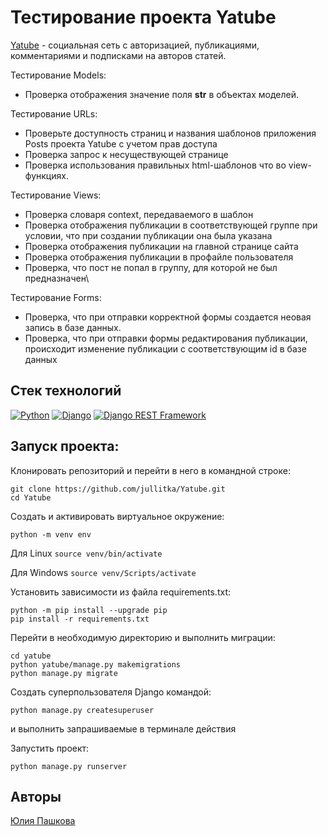 # Тестирование проекта Yatube
[Yatube](https://github.com/jullitka/Yatube.git) - социальная сеть с авторизацией, публикациями, комментариями и подписками на авторов статей.

Тестирование Models:
- Проверка отображения значение поля __str__ в объектах моделей.
  
Тестирование URLs:
- Проверьте доступность страниц и названия шаблонов приложения Posts проекта Yatube с учетом прав доступа
- Проверка запрос к несуществующей странице
- Проверка использования правильных html-шаблонов что во view-функциях.
  
Тестирование Views:
- Проверка словаря context, передаваемого в шаблон
- Проверка отображения публикации в соответствующей группе при условии, что при создании публикации она была указана 
- Проверка отображения публикации на главной странице сайта
- Проверка отображения публикации в профайле пользователя
- Проверка, что пост не попал в группу, для которой не был предназначен\
  
Тестирование Forms: 
- Проверка, что при отправки корректной формы создается неовая запись в базе данных.
- Проверка, что при отправки формы редактирования публикации, происходит изменение публикации с соответствующим id в базе данных

## Стек технологий
[![Python](https://img.shields.io/badge/-Python-464646?style=flat-square&logo=Python)](https://www.python.org/)
[![Django](https://img.shields.io/badge/-Django-464646?style=flat-square&logo=Django)](https://www.djangoproject.com/)
[![Django REST Framework](https://img.shields.io/badge/-Django%20REST%20Framework-464646?style=flat-square&logo=Django%20REST%20Framework)](https://www.django-rest-framework.org/)

## Запуск проекта:

Клонировать репозиторий и перейти в него в командной строке:

```
git clone https://github.com/jullitka/Yatube.git
cd Yatube
```
Cоздать и активировать виртуальное окружение:

```
python -m venv env
```
Для Linux
    ```
    source venv/bin/activate
    ```
    
Для Windows
    ```
    source venv/Scripts/activate
    ```

Установить зависимости из файла requirements.txt:
```
python -m pip install --upgrade pip
pip install -r requirements.txt
```
Перейти в необходимую директорию и выполнить миграции:
```
cd yatube
python yatube/manage.py makemigrations
python manage.py migrate
```
Создать суперпользователя Django командой:

```
python manage.py createsuperuser
```
и выполнить запрашиваемые в терминале действия

Запустить проект:
```
python manage.py runserver
```
## Авторы
[Юлия Пашкова](https://github.com/Jullitka)
